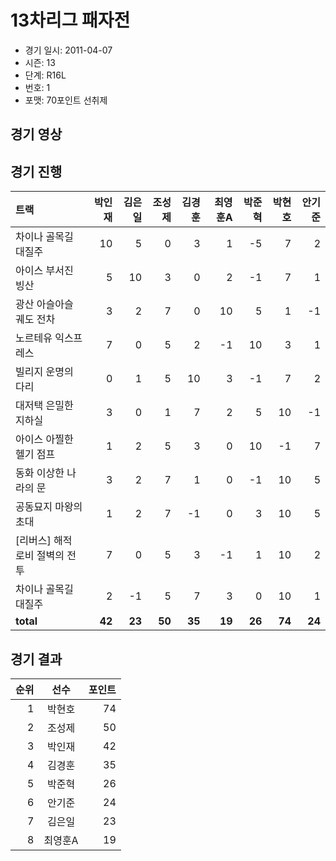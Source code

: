 # 13차리그 패자전

- 경기 일시: 2011-04-07
- 시즌: 13
- 단계: R16L
- 번호: 1
- 포맷: 70포인트 선취제





## 경기 영상
## 경기 진행

| 트랙 | 박인재 | 김은일 | 조성제 | 김경훈 | 최영훈A | 박준혁 | 박현호 | 안기준 |
|:---|---:|---:|---:|---:|---:|---:|---:|---:|
| 차이나 골목길 대질주 | 10 | 5 | 0 | 3 | 1 | -5 | 7 | 2 |
| 아이스 부서진 빙산 | 5 | 10 | 3 | 0 | 2 | -1 | 7 | 1 |
| 광산 아슬아슬 궤도 전차 | 3 | 2 | 7 | 0 | 10 | 5 | 1 | -1 |
| 노르테유 익스프레스 | 7 | 0 | 5 | 2 | -1 | 10 | 3 | 1 |
| 빌리지 운명의 다리 | 0 | 1 | 5 | 10 | 3 | -1 | 7 | 2 |
| 대저택 은밀한 지하실 | 3 | 0 | 1 | 7 | 2 | 5 | 10 | -1 |
| 아이스 아찔한 헬기 점프 | 1 | 2 | 5 | 3 | 0 | 10 | -1 | 7 |
| 동화 이상한 나라의 문 | 3 | 2 | 7 | 1 | 0 | -1 | 10 | 5 |
| 공동묘지 마왕의 초대 | 1 | 2 | 7 | -1 | 0 | 3 | 10 | 5 |
| [리버스] 해적 로비 절벽의 전투 | 7 | 0 | 5 | 3 | -1 | 1 | 10 | 2 |
| 차이나 골목길 대질주 | 2 | -1 | 5 | 7 | 3 | 0 | 10 | 1 |
| __total__ | __42__ | __23__ | __50__ | __35__ | __19__ | __26__ | __74__ | __24__ |




## 경기 결과

| 순위 | 선수 | 포인트 |
|---:|:---:|---:|
| 1 | 박현호 | 74 |
| 2 | 조성제 | 50 |
| 3 | 박인재 | 42 |
| 4 | 김경훈 | 35 |
| 5 | 박준혁 | 26 |
| 6 | 안기준 | 24 |
| 7 | 김은일 | 23 |
| 8 | 최영훈A | 19 |

